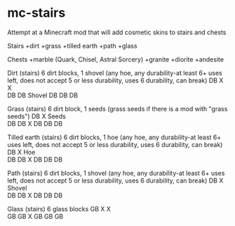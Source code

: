 # mc-stairs
Attempt at a Minecraft mod that will add cosmetic skins to stairs and chests

Stairs
+dirt
+grass
+tilled earth
+path
+glass

Chests
+marble (Quark, Chisel, Astral Sorcery)
+granite
+diorite
+andesite

Dirt (stairs)
6 dirt blocks, 1 shovel (any hoe, any durability-at least 6+ uses left, does not accept 5 or less durability, uses 6 durability, can break)
DB  X   X   
DB  DB  Shovel
DB  DB  DB

Grass (stairs)
6 dirt block, 1 seeds (grass seeds if there is a mod with "grass seeds")
DB  X   Seeds   
DB  DB  X
DB  DB  DB

Tilled earth (stairs)
6 dirt blocks, 1 hoe (any hoe, any durability-at least 6+ uses left, does not accept 5 or less durability, uses 6 durability, can break)
DB  X   Hoe   
DB  DB  X
DB  DB  DB

Path (stairs)
6 dirt blocks, 1 shovel (any hoe, any durability-at least 6+ uses left, does not accept 5 or less durability, uses 6 durability, can break)
DB  X   Shovel   
DB  DB  X
DB  DB  DB

Glass (stairs)
6 glass blocks
GB  X   X   
GB  GB  X
GB  GB  GB
